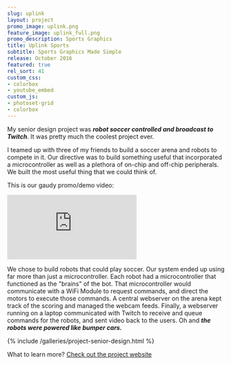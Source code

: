 ```yaml
---
slug: uplink
layout: project
promo_image: uplink.png
feature_image: uplink_full.png
promo_description: Sports Graphics
title: Uplink Sports
subtitle: Sports Graphics Made Simple
release: October 2016
featured: true
rel_sort: 41
custom_css:
- colorbox
- youtube_embed
custom_js:
- photoset-grid
- colorbox
---
```

My senior design project was ***robot soccer controlled and broadcast to
Twitch***.  It was pretty much the coolest project ever.

I teamed up with three of my friends to
build a soccer arena and robots to compete in it.  Our directive was to
build something useful that incorporated a microcontroller as well as a
plethora of on-chip and off-chip peripherals. We built the most useful
thing that we could think of.

This is our gaudy promo/demo video:

<div class="video-container">
<iframe class="video" src="https://www.youtube.com/embed/29wN6f5H5uw" frameborder="0" allowfullscreen></iframe>
</div>

We chose to build robots that could play soccer.  Our system ended up
using far more than just a microcontroller.  Each robot had a
microcontroller that functioned as the "brains" of the bot.  That
microcontroller would communicate with a WiFi Module to request
commands, and direct the motors to execute those commands.  A central
webserver on the arena kept track of the scoring and managed the webcam
feeds.  Finally, a webserver running on a laptop communicated with
Twitch to receive and queue commands for the robots, and sent video back
to the users. Oh and ***the robots were powered like bumper cars.***

{% include /galleries/project-senior-design.html %}

What to learn more? [Check out the project
website](https://engineering.purdue.edu/ece477/Archive/2015/Spring/477grp1/)

